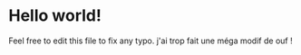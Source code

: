 # Hello world!

Feel free to edit this file to fix any typo.
j'ai trop fait une méga modif de ouf !
